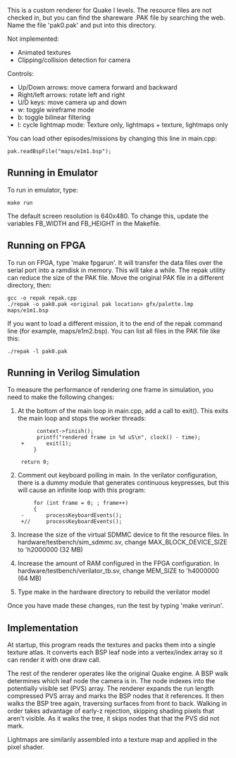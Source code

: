 This is a custom renderer for Quake I levels. The resource files are not
checked in, but you can find the shareware .PAK file by searching the web. Name
the file 'pak0.pak' and put into this directory.

Not implemented:
- Animated textures
- Clipping/collision detection for camera

Controls:
- Up/Down arrows: move camera forward and backward
- Right/left arrows: rotate left and right
- U/D keys: move camera up and down
- w: toggle wireframe mode
- b: toggle bilinear filtering
- l: cycle lightmap mode: Texture only, lightmaps + texture, lightmaps only

You can load other episodes/missions by changing this line in main.cpp:

	pak.readBspFile("maps/e1m1.bsp");

## Running in Emulator

To run in emulator, type:

    make run

The default screen resolution is 640x480. To change this, update the variables
FB_WIDTH and FB_HEIGHT in the Makefile.

## Running on FPGA

To run on FPGA, type 'make fpgarun'. It will transfer the data files over the
serial port into a ramdisk in memory. This will take a while. The repak utility
can reduce the size of the PAK file. Move the original PAK file in a different
directory, then:

    gcc -o repak repak.cpp
    ./repak -o pak0.pak <original pak location> gfx/palette.lmp maps/e1m1.bsp

If you want to load a different mission, it to the end of the repak command line (for example,
maps/e1m2.bsp). You can list all files in the PAK file like this:

    ./repak -l pak0.pak

## Running in Verilog Simulation

To measure the performance of rendering one frame in simulation, you need to
make the following changes:

1. At the bottom of the main loop in main.cpp, add a call to exit(). This exits the main
loop and stops the worker threads:

             context->finish();
             printf("rendered frame in %d uS\n", clock() - time);
        +		exit(1);
         	}

     	return 0;

2. Comment out keyboard polling in main. In the verilator configuration, there is a dummy module that
generates continuous keypresses, but this will cause an infinite loop with this program:

            for (int frame = 0; ; frame++)
            {
        -       processKeyboardEvents();
        +//     processKeyboardEvents();


3. Increase the size of the virtual SDMMC device to fit the resource files. In hardware/testbench/sim_sdmmc.sv,
change MAX_BLOCK_DEVICE_SIZE to 'h2000000 (32 MB)

4. Increase the amount of RAM configured in the FPGA configuration. In hardware/testbench/verilator_tb.sv,
change MEM_SIZE to 'h4000000 (64 MB)

5. Type make in the hardware directory to rebuild the verilator model

Once you have made these changes, run the test by typing 'make verirun'.

## Implementation

At startup, this program reads the textures and packs them into a single
texture atlas. It converts each BSP leaf node into a vertex/index array so it
can render it with one draw call.

The rest of the renderer operates like the original Quake engine. A BSP walk
determines which leaf node the camera is in. The node indexes into the
potentially visible set (PVS) array. The renderer expands the run length
compressed PVS array and marks the BSP nodes that it references. It then walks
the BSP tree again, traversing surfaces from front to back. Walking in order
takes advantage of early-z rejection, skipping shading pixels that aren't
visible. As it walks the tree, it skips nodes that that the PVS did not mark.

Lightmaps are similarily assembled into a texture map and applied in the pixel
shader.
